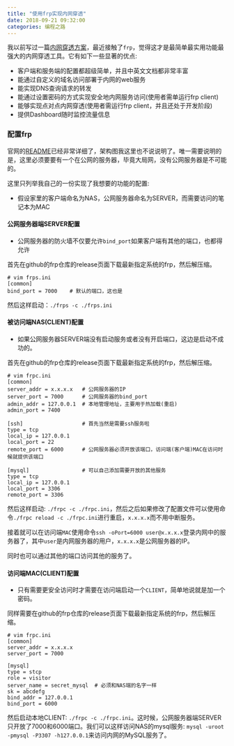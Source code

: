 ```yaml
---
title: "使用frp实现内网穿透"
date: 2018-09-21 09:32:00
categories: 编程之路
---
```


我以前写过一篇[内网穿透方案](https://haofly.net/internal-network-penetration/)，最近接触了`frp`，觉得这才是最简单最实用功能最强大的内网穿透工具。它有如下一些显著的优点:

- 客户端和服务端的配置都超级简单，并且中英文文档都非常丰富
- 能通过自定义的域名访问部署于内网的web服务
- 能实现DNS查询请求的转发
- 能通过设置密码的方式实现安全地内网服务访问(使用者需单运行frp client)
- 能够实现点对点内网穿透(使用者需运行frp client，并且还处于开发阶段)
- 提供Dashboard随时监控流量信息

### 配置frp

<!--more-->
官网的[README](https://github.com/fatedier/frp/blob/master/README_zh.md)已经非常详细了，架构图我这里也不说说明了。唯一需要说明的是，这里必须要要有一个在公网的服务器，毕竟大局网，没有公网服务器是不可能的。

这里只列举我自己的一份实现了我想要的功能的配置:

- 假设家里的客户端命名为NAS，公网服务器命名为SERVER，而需要访问的笔记本为MAC

#### 公网服务器端SERVER配置

- 公网服务器的防火墙不仅要允许`bind_port`如果客户端有其他的端口，也都得允许

首先在github的frp仓库的release页面下载最新指定系统的frp，然后解压缩。

```shell
# vim frps.ini
[common]
bind_port = 7000	# 默认的端口，这也是
```
然后这样启动：`./frps -c ./frps.ini`


#### 被访问端NAS(CLIENT)配置

- 如果公网服务器SERVER端没有启动服务或者没有开启端口，这边是启动不成功的。

首先在github的frp仓库的release页面下载最新指定系统的frp，然后解压缩。

```shell
# vim frpc.ini
[common]
server_addr = x.x.x.x	# 公网服务器的IP
server_port = 7000		# 公网服务器的bind_port
admin_addr = 127.0.0.1	# 本地管理地址，主要用于热加载(重启)
admin_port = 7400

[ssh]					# 首先当然是需要ssh服务啦
type = tcp
local_ip = 127.0.0.1
local_port = 22
remote_port = 6000		# 公网服务器必须开放该端口，访问端(客户端)MAC在访问时候就提供该端口

[mysql]					# 可以自己添加需要开放的其他服务
type = tcp
local_ip = 127.0.0.1
local_port = 3306
remote_port = 3306
```

然后这样启动: `./frpc -c ./frpc.ini`，然后之后如果修改了配置文件可以使用命令`./frpc reload -c ./frpc.ini`进行重启，`x.x.x.x`而不用中断服务。

接着就可以在访问端`MAC`使用命令`ssh -oPort=6000 user@x.x.x.x`登录内网中的服务器了，其中`user`是内网服务器的用户，`x.x.x.x`是公网服务器的IP。

同时也可以通过其他的端口访问其他的服务了。

#### 访问端MAC(CLIENT)配置

- 只有需要更安全访问时才需要在访问端启动一个`CLIENT`，简单地说就是加一个密码。

同样需要在github的frp仓库的release页面下载最新指定系统的frp，然后解压缩。

```shell
# vim frpc.ini
[common]
server_addr = x.x.x.x
server_port = 7000

[mysql]
type = stcp
role = visitor
server_name = secret_mysql	# 必须和NAS端的名字一样
sk = abcdefg
bind_addr = 127.0.0.1
bind_port = 6000
```

然后启动本地CLIENT: `./frpc -c ./frpc.ini`。这时候，公网服务器端SERVER只开放了7000和6000端口。我们可以这样访问NAS的mysql服务: `mysql -uroot -pmysql -P3307 -h127.0.0.1`来访问内网的MySQL服务了。
